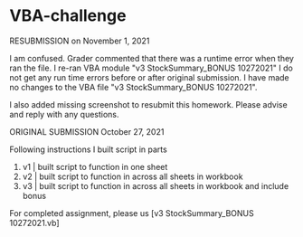 # VBA-challenge

RESUBMISSION on November 1, 2021

I am confused.  Grader commented that there was a runtime error when they ran the file.  I re-ran VBA module "v3 StockSummary_BONUS 10272021" I do not get any run time errors before or after original submission.  I have made no changes to the VBA file "v3 StockSummary_BONUS 10272021".

I also added missing screenshot to resubmit this homework.
Please advise and reply with any questions.

ORIGINAL SUBMISSION  October 27, 2021

Following instructions I built script in parts

1. v1 | built script to function in one sheet
1. v2 | built script to function in across all sheets in workbook
1. v3 | built script to function in across all sheets in workbook and include bonus

For completed assignment, please us [v3 StockSummary_BONUS 10272021.vb]
